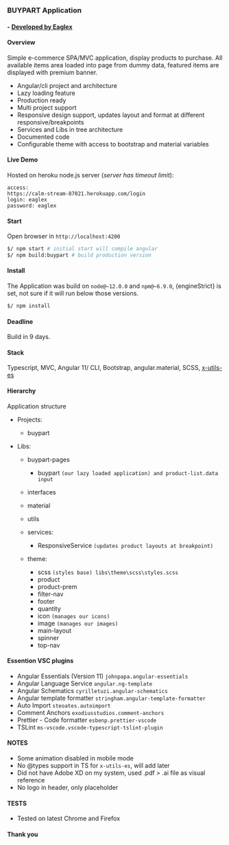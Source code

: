 ### BUYPART Application
#### - [ Developed by Eaglex ](http://eaglex.net)

#### Overview
Simple e-commerce SPA/MVC application, display products to purchase. All available items area loaded into page from dummy data, featured items are displayed with premium banner.

* Angular/cli project and architecture
* Lazy loading feature
* Production ready
* Multi project support
* Responsive design support, updates layout and format at different responsive/breakpoints
* Services and Libs in tree architecture
* Documented code
* Configurable theme with access to bootstrap and material variables



#### Live Demo
Hosted on heroku node.js server (_server has timeout limit_):

```
access:
https://calm-stream-87021.herokuapp.com/login
login: eaglex
password: eaglex
```



#### Start
Open browser in `http://localhost:4200`

```sh
$/ npm start # initial start will compile angular
$/ npm build:buypart # build production version
```


#### Install
The Application was build on `node@~12.0.0` and `npm@~6.9.0`, {engineStrict} is set, not sure if it will run below those versions.

```sh
$/ npm install
```


#### Deadline
Build in 9 days.



#### Stack
Typescript, MVC, Angular 11/ CLI, Bootstrap, angular.material, SCSS, [ x-utils-es ](https://www.npmjs.com/package/x-utils-es)



#### Hierarchy
Application structure

* Projects:
    * buypart
    
* Libs:
  * buypart-pages 
    * buypart `(our lazy loaded application) and product-list.data input ` 
  * interfaces
  * material
  * utils
  * services:
    * ResponsiveService `(updates product layouts at breakpoint)`

  * theme:
    * scss `(styles base) libs\theme\scss\styles.scss`
    * product
    * product-prem
    * filter-nav
    * footer
    * quantity
    * icon `(manages our icons)`
    * image `(manages our images)`
    * main-layout
    * spinner
    * top-nav


#### Essention VSC plugins
- Angular Essentials (Version 11) `johnpapa.angular-essentials`
- Angular Language Service `angular.ng-template`
- Angular Schematics `cyrilletuzi.angular-schematics`
- Angular template formatter `stringham.angular-template-formatter`
- Auto Import `steoates.autoimport`
- Comment Anchors `exodiusstudios.comment-anchors`
- Prettier - Code formatter `esbenp.prettier-vscode`
- TSLint `ms-vscode.vscode-typescript-tslint-plugin`


#### NOTES
- Some animation disabled in mobile mode
- No @types support in TS for `x-utils-es`, will add later
- Did not have Adobe XD on my system, used .pdf > .ai file as visual reference
- No logo in header, only placeholder

#### TESTS
- Tested on latest Chrome and Firefox


#### Thank you
